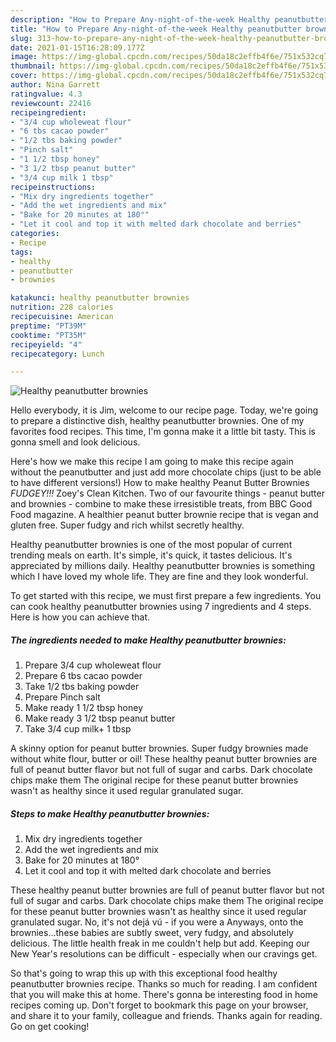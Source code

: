```yaml
---
description: "How to Prepare Any-night-of-the-week Healthy peanutbutter brownies"
title: "How to Prepare Any-night-of-the-week Healthy peanutbutter brownies"
slug: 313-how-to-prepare-any-night-of-the-week-healthy-peanutbutter-brownies
date: 2021-01-15T16:28:09.177Z
image: https://img-global.cpcdn.com/recipes/50da18c2effb4f6e/751x532cq70/healthy-peanutbutter-brownies-recipe-main-photo.jpg
thumbnail: https://img-global.cpcdn.com/recipes/50da18c2effb4f6e/751x532cq70/healthy-peanutbutter-brownies-recipe-main-photo.jpg
cover: https://img-global.cpcdn.com/recipes/50da18c2effb4f6e/751x532cq70/healthy-peanutbutter-brownies-recipe-main-photo.jpg
author: Nina Garrett
ratingvalue: 4.3
reviewcount: 22416
recipeingredient:
- "3/4 cup wholeweat flour"
- "6 tbs cacao powder"
- "1/2 tbs baking powder"
- "Pinch salt"
- "1 1/2 tbsp honey"
- "3 1/2 tbsp peanut butter"
- "3/4 cup milk 1 tbsp"
recipeinstructions:
- "Mix dry ingredients together"
- "Add the wet ingredients and mix"
- "Bake for 20 minutes at 180°"
- "Let it cool and top it with melted dark chocolate and berries"
categories:
- Recipe
tags:
- healthy
- peanutbutter
- brownies

katakunci: healthy peanutbutter brownies 
nutrition: 228 calories
recipecuisine: American
preptime: "PT39M"
cooktime: "PT35M"
recipeyield: "4"
recipecategory: Lunch

---
```



![Healthy peanutbutter brownies](https://img-global.cpcdn.com/recipes/50da18c2effb4f6e/751x532cq70/healthy-peanutbutter-brownies-recipe-main-photo.jpg)

Hello everybody, it is Jim, welcome to our recipe page. Today, we're going to prepare a distinctive dish, healthy peanutbutter brownies. One of my favorites food recipes. This time, I'm gonna make it a little bit tasty. This is gonna smell and look delicious.

Here&#39;s how we make this recipe I am going to make this recipe again without the peanutbutter and just add more chocolate chips (just to be able to have different versions!) How to make healthy Peanut Butter Brownies *FUDGEY!!!* Zoey&#39;s Clean Kitchen. Two of our favourite things - peanut butter and brownies - combine to make these irresistible treats, from BBC Good Food magazine. A healthier peanut butter brownie recipe that is vegan and gluten free. Super fudgy and rich whilst secretly healthy.

Healthy peanutbutter brownies is one of the most popular of current trending meals on earth. It's simple, it's quick, it tastes delicious. It's appreciated by millions daily. Healthy peanutbutter brownies is something which I have loved my whole life. They are fine and they look wonderful.


To get started with this recipe, we must first prepare a few ingredients. You can cook healthy peanutbutter brownies using 7 ingredients and 4 steps. Here is how you can achieve that.

<!--inarticleads1-->

##### The ingredients needed to make Healthy peanutbutter brownies:

1. Prepare 3/4 cup wholeweat flour
1. Prepare 6 tbs cacao powder
1. Take 1/2 tbs baking powder
1. Prepare Pinch salt
1. Make ready 1 1/2 tbsp honey
1. Make ready 3 1/2 tbsp peanut butter
1. Take 3/4 cup milk+ 1 tbsp


A skinny option for peanut butter brownies. Super fudgy brownies made without white flour, butter or oil! These healthy peanut butter brownies are full of peanut butter flavor but not full of sugar and carbs. Dark chocolate chips make them The original recipe for these peanut butter brownies wasn&#39;t as healthy since it used regular granulated sugar. 

<!--inarticleads2-->

##### Steps to make Healthy peanutbutter brownies:

1. Mix dry ingredients together
1. Add the wet ingredients and mix
1. Bake for 20 minutes at 180°
1. Let it cool and top it with melted dark chocolate and berries


These healthy peanut butter brownies are full of peanut butter flavor but not full of sugar and carbs. Dark chocolate chips make them The original recipe for these peanut butter brownies wasn&#39;t as healthy since it used regular granulated sugar. No, it&#39;s not dejá vú - if you were a Anyways, onto the brownies…these babies are subtly sweet, very fudgy, and absolutely delicious. The little health freak in me couldn&#39;t help but add. Keeping our New Year&#39;s resolutions can be difficult - especially when our cravings get. 

So that's going to wrap this up with this exceptional food healthy peanutbutter brownies recipe. Thanks so much for reading. I am confident that you will make this at home. There's gonna be interesting food in home recipes coming up. Don't forget to bookmark this page on your browser, and share it to your family, colleague and friends. Thanks again for reading. Go on get cooking!
